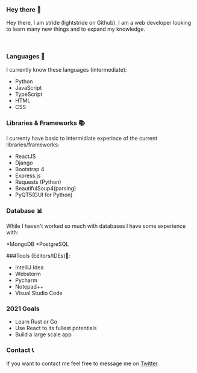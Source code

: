 ### Hey there 👋

Hey there, I am stride (lightstride on Github). I am a web developer looking to learn many new things and to expand my
knowledge.

<br>

### Languages  🚀
I currently know these languages (intermediate):
* Python
* JavaScript
* TypeScript
* HTML
* CSS 


### Libraries & Frameworks  📚
I currenty have basic to intermidiate experince of the current libraries/frameworks:


 * ReactJS
 * Django
 * Bootstrap 4
 * Express.js
 * Requests (Python)
 * BeautifulSoup4(parsing)
 * PyQT5(GUI for Python)
 
 ### Database 📊
 While I haven't worked so much with databases I have some experience with:
 
 *MongoDB
 *PostgreSQL

 ###Tools (Editors/IDEs)🔨:
* IntelliJ Idea
* Webstorm
* Pycharm
* Notepad++
* Visual Studio Code

 ### 2021 Goals
 
 * Learn Rust or Go
 * Use React to its fullest potentials
 * Build a large scale app
 
 ### Contact 📞
 
 If you want to contact me feel free to message me on [Twitter](https://twitter.com/the_lightstride).


 
 

